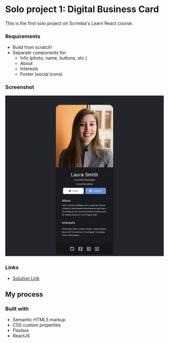 # Solo project 1: Digital Business Card

  This is the first solo project on Scrimba's Learn React course.

  ### Requirements

   - Build from scratch!
   - Separate components for:
     - Info (photo, name, buttons, etc.)
     - About
     - Interests
     - Footer (social icons)

   ### Screenshot

   ![screenshot.png](screenshot.png)

   ### Links

   - [Solution Link](https://solo-project1-react.netlify.app)

   ## My process

   ### Built with

   - Semantic HTML5 markup
   - CSS custom properties
   - Flexbox
   - ReactJS